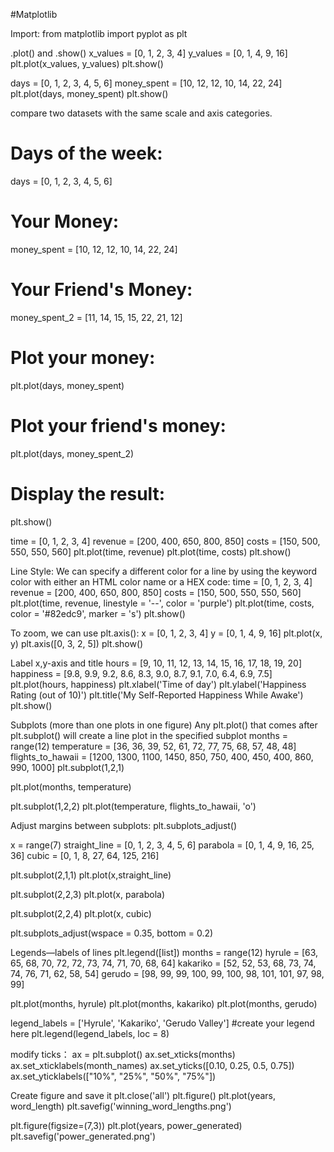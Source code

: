 #Matplotlib

Import:
from matplotlib import pyplot as plt

.plot() and .show()
x_values = [0, 1, 2, 3, 4]
y_values = [0, 1, 4, 9, 16]
plt.plot(x_values, y_values)
plt.show()

days = [0, 1, 2, 3, 4, 5, 6]
money_spent = [10, 12, 12, 10, 14, 22, 24]
plt.plot(days, money_spent)
plt.show()

compare two datasets with the same scale and axis categories.
# Days of the week:
days = [0, 1, 2, 3, 4, 5, 6]
# Your Money:
money_spent = [10, 12, 12, 10, 14, 22, 24]
# Your Friend's Money:
money_spent_2 = [11, 14, 15, 15, 22, 21, 12]
# Plot your money:
plt.plot(days, money_spent)
# Plot your friend's money:
plt.plot(days, money_spent_2)
# Display the result:
plt.show()

time = [0, 1, 2, 3, 4]
revenue = [200, 400, 650, 800, 850]
costs = [150, 500, 550, 550, 560]
plt.plot(time, revenue)
plt.plot(time, costs)
plt.show()


Line Style:
We can specify a different color for a line by using the keyword color with either an HTML color name or a HEX code:
time = [0, 1, 2, 3, 4]
revenue = [200, 400, 650, 800, 850]
costs = [150, 500, 550, 550, 560]
plt.plot(time, revenue, linestyle = '--', color = 'purple')
plt.plot(time, costs, color = '#82edc9', marker = 's')
plt.show()

To zoom, we can use plt.axis():
x = [0, 1, 2, 3, 4]
y = [0, 1, 4, 9, 16]
plt.plot(x, y)
plt.axis([0, 3, 2, 5])
plt.show()

Label x,y-axis and title
hours = [9, 10, 11, 12, 13, 14, 15, 16, 17, 18, 19, 20]
happiness = [9.8, 9.9, 9.2, 8.6, 8.3, 9.0, 8.7, 9.1, 7.0, 6.4, 6.9, 7.5]
plt.plot(hours, happiness)
plt.xlabel('Time of day')
plt.ylabel('Happiness Rating (out of 10)')
plt.title('My Self-Reported Happiness While Awake')
plt.show()

Subplots (more than one plots in one figure)
Any plt.plot() that comes after plt.subplot() will create a line plot in the specified subplot
months = range(12)
temperature = [36, 36, 39, 52, 61, 72, 77, 75, 68, 57, 48, 48]
flights_to_hawaii = [1200, 1300, 1100, 1450, 850, 750, 400, 450, 400, 860, 990, 1000]
plt.subplot(1,2,1)

plt.plot(months, temperature)

plt.subplot(1,2,2)
plt.plot(temperature, flights_to_hawaii, 'o')

Adjust margins between subplots:
plt.subplots_adjust()

x = range(7)
straight_line = [0, 1, 2, 3, 4, 5, 6]
parabola = [0, 1, 4, 9, 16, 25, 36]
cubic = [0, 1, 8, 27, 64, 125, 216]

plt.subplot(2,1,1)
plt.plot(x,straight_line)

plt.subplot(2,2,3)
plt.plot(x, parabola)

plt.subplot(2,2,4)
plt.plot(x, cubic)

plt.subplots_adjust(wspace = 0.35, bottom = 0.2)

Legends—labels of lines
plt.legend([list])
months = range(12)
hyrule = [63, 65, 68, 70, 72, 72, 73, 74, 71, 70, 68, 64]
kakariko = [52, 52, 53, 68, 73, 74, 74, 76, 71, 62, 58, 54]
gerudo = [98, 99, 99, 100, 99, 100, 98, 101, 101, 97, 98, 99]

plt.plot(months, hyrule)
plt.plot(months, kakariko)
plt.plot(months, gerudo)

legend_labels = ['Hyrule', 'Kakariko', 'Gerudo Valley']
#create your legend here
plt.legend(legend_labels, loc = 8)

modify ticks：
ax = plt.subplot()
ax.set_xticks(months)
ax.set_xticklabels(month_names)
ax.set_yticks([0.10, 0.25, 0.5, 0.75])
ax.set_yticklabels(["10%", "25%", "50%", "75%"])

Create figure and save it
plt.close('all')
plt.figure()
plt.plot(years, word_length)
plt.savefig('winning_word_lengths.png')

plt.figure(figsize=(7,3))
plt.plot(years, power_generated)
plt.savefig('power_generated.png')



